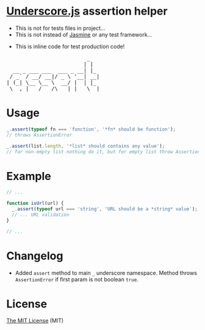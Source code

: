 [Underscore.js][1] assertion helper
==============================

- This is not for tests files in project...
- This is not instead of [Jasmine][2] or any test framework...
* This is inline code for test production code!

<pre>
                         _
                        | |
  __ _ ___ ___  ___ _ __| |_
 / _` / __/ __|/ _ \ '__| __|
| (_| \__ \__ \  __/ |  | |_
 \__,_|___/___/\___|_|   \__|
</pre>

Usage
=====

```javascript
_.assert(typeof fn === 'function', '*fn* should be function');
// throws AssertionError

_.assert(list.length, '*list* should contains any value');
// for non-empty list nothing do it, but for empty list throw AssertionError
```

Example
=======
```javascript
// ...

function isUrl(url) {
  _.assert(typeof url === 'string', 'URL should be a *string* value');
  // ... URL validation
}

// ...
```

Changelog
=========

- Added `assert` method to main `_` underscore namespace.
Method throws `AssertionError` if first param is not boolean `true`.

License
=======

[The MIT License][3] (MIT)

[1]: http://underscorejs.org/
[2]: http://pivotal.github.io/jasmine/
[3]: https://github.com/piecioshka/underscore-assert/blob/master/LICENSE